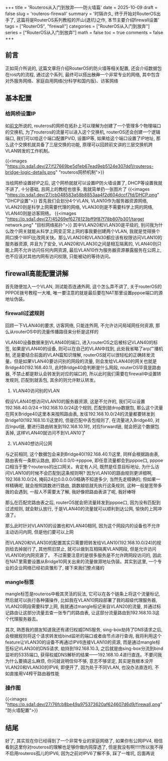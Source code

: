 +++
title = 'Routeros从入门到放弃——防火墙篇'
date = 2025-10-09
draft = false
slug = 'routeros-firewall'
summary = '时隔许久, 终于开始对RouterOS出手了, 这篇将是RouterOS系列教程的开山(退坑)之作, 本节主要介绍firewall设置'
tags = ["RouterOS", "firewall"]
categories = ["RouterOS从入门到放弃"]
series = ["RouterOS从入门到放弃"]
math = false
toc = true
comments = false
+++
## 前言
正如简介所说的, 这篇文章将介绍RouterOS的防火墙等相关配置, 还会介绍数据包在ros内的流程, 通过这个系列, 最终可以搭出~~放弃~~一个非常专业的网络, 其中包含对外服务网络、家庭自用网络(分科学和国内版)、访客网络
## 基本配置
### 给网桥设置IP
如[前文](https://vercel-blog.sifulin.top/zh-cn/2025/10/09/routeros-vlan/)所说的, routeros的网桥在拓扑上可以理解为创建了一个管理多个物理端口的交换机, 为了routeros的流量可以进入这个交换机, routerOS还会创建一个逻辑端口, 我们可以给这个端口配置PVID, 设置IP等, 如果给这个端口设置了IP地址, 那么这个交换机就具备了三层交换的功能, 原理可以回顾前文讲的三层交换机跨VLAN转发的工作机制。

{{<images "https://p.sda1.dev/27/f27669be5d1eb67ead9eb5124e307dd1/routeros-bridge-logic-details.png" "routeros网桥机制">}}

当给网桥设置好IP之后, 这个网桥就就可以设置IP防火墙设置了, DHCP等设置我就不讲了, 十分基础, 且网上的教程也很多, 我就简单扔一张图片了
{{<images "https://p.sda1.dev/27/cb048583a58b8853aa4f2d604dccf7fd/DHCP.png" "DHCP设置">}}
首先我们会划分4个VLAN, VLAN10作为服务器资源网络, VLAN20则是科学上网需要代理的网络, VLAN30则是不需要科学上网的网络, VLAN40则是访客网络。
{{<images "https://p.sda1.dev/27/45269ef6278123bff9f87f78b807b301/target network.png" "目标网络拓扑">}}
其中VLAN20和VLAN30是平级的, 别问我为什么改个网关就能从科学上网变正常上网的事我要创建两个VLAN, 我就是觉得换个网口换个WIFI比改网关快。那么VLAN20和VLAN30都应该有权限访问VLAN10的服务器资源, 并且为了安全, VLAN20和VLAN30之间是相互隔离的, VLAN40则只能上网不允许访问任何内网资源, 最后VLAN10作为服务器资源暴露服务在公网上, 也不应该对其他内网有访问权限, 只能被动的等待访问。

## firewall高能配置讲解
首先随便加入一个VLAN, 测试能否连通外网, 这个怎么弄不讲了, 关于routerOS的PPPOE拨号教程一大堆, 唯一要注意的就是最后要在NAT那里设置pppoe端口的源地址伪装。
### firewall过滤规则
回顾一下VLAN40的要求, 访客网络, 只能连外网, 不允许访问局域网任何资源, 那么从routerOS中的流量传播路径来分析是这样的

VLAN40设备数据来到VLAN40的端口, 进入routerOS之后被标记VLAN40的标签, 如果是VLAN40的设备, 则可以在自己的VLAN中找到, 此处我省略了arp广播机制, 还是要结合前面的VLAN篇知识理解, routerOS就可以很轻松的正确转发流量。但是如果VLAN40要访问别的网段的流量, 则会发给VLAN40的网关也就是Bridge40(192.168.40.1), 此时Bridge40会判断是什么网段, routerOS毕竟是路由器, 不禁止都是默认会转发到对应的端口的, 所以此时我们需要在firewall中设置转发规则, 匹配到就丢包, 其余的则允许默认转发。

1. VLAN40访问别的VLAN

假设VLAN40想访问VLAN10的服务器资源, 这是不允许的, 我们可以设置192.168.40.0/24->192.168.10.0/24这个规则, 匹配到就drop数据包, 那么这个流量在网关Bridge40这里本来按照路由表, 发往192.168.10.0/24的流量都要转发到Bridge10(192.168.10.1)这里的, 但是匹配中丢包规则了, 在流量进入Bridge40, 对应Input链, 要进行路由转发到192.168.10.1时, 对应forward链, 就会把这个数据包丢掉, 这样VLAN40就访问不到VLAN10了

2. VLAN40想访问公网

与之前相同, 这个数据包会来到Bridge40(192.168.40.1)这里, 同样会根据路由表, 路由表有一条默认路由, 即0.0.0.0/0->pppoe, 即任意流量都会到pppoe口, pppoe口相当于整个routeros的出口网关。肯定有人问, 既然是任意目标地址, 为什么访问VLAN10的时候不会匹配到这条规则啊? 因为VLAN10的路由规则更详细啊, 192.168.10.0/24, 掩码24比0.0.0.0/0精确不知道多少, 当然先走精确的; 但如果一样精确呢, 就会按照跳数进行路由, 跳数越低就先执行这条规则, 这种一般是宽带多拨的会遇到, 一般人不需要太了解, 我好像把路由表讲了呢, 我好棒呀

那么在匹配完路由表之后, routerOS就会把流量转发到pppoe口, 因为没有匹配到过滤规则, 就会默认放行, 于是VLAN40的流量就可以顺利到达公网, 愉快的上网冲浪了。

那么此时针对VLAN10的设置也和VLAN40相同, 因为这个网段内的设备也不允许主动访问内网, 但是他们要可以上网

而VLAN20和VLAN30的配置其实只需要把转发给VLAN10(192.168.10.0/24)的规则给去掉就行了, 其他照旧禁止, 就可以做到互相隔离VLAN网段, 但是允许访问VLAN10的内网资源了。 不过需要注意的是很多服务是不允许跨网段访问的, 因此在NAT里需要设置从Bridge10网关出来的流量做源地址伪装。其实到这里, 一个专业的企业网络已经初具雏形了, 接下来我们整点骚的

### mangle标签
mangle标签是routeros中极其灵活的玩法, 它可以在各个链条上将这个流量标记, 然后就可以执行各种骚操作, 比如我在VLAN10网段部署了我的超级代理服务器, VLAN20网段需要科学上网, 我就通过mangle标记来自VLAN20的流量, 并通过标记路由让这部分流量去查一张专门的路由表, 让这部分流量路由到192.168.10.3这个代理服务器去。

其次, 熟悉我的朋友知道我还有递归权威DNS服务, sing-box劫持了DNS请求之后, 会根据规则将这个请求转发给bind监听的端口或者由节点进行查询, 我将利用这个feature让VLAN30的设备不再通过IPV6连接VLAN10的资源, 而是通过mangle标签标记VLAN30的DNS请求, 劫持到192.168.10.3, 之后就是由sing-box分流到bind监听的5335端口, 获得权威DNS解析的结果——192.168.10.4进行直连。不要问我为什么要搞这么麻烦, 你问就说明信仰不够, 意志不够坚定, 其实是我根本没开VLAN20和VLAN30的IPV6, 即便开了, 因为处于不同VLAN, 也没办法直连的, 不如直接用V4榨干路由器性能

### 操作图
{{<images "https://p.sda1.dev/27/76fcb8be49a975373620af624607d6d9/firewall.png" "防火墙配置">}}

## 结尾

好了, 其实现在你已经得到了一个非常专业的家庭网络了, 如果你有公网IPV4, 相信看到这里你对routeros的理解也足够你做内网穿透了, 但是我没有啊!!!!!所以我不得不启用routeros孤儿的IPV6, 因为之前对IPV6了解不多, 踩了一堆坑, 后面再说